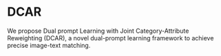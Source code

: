 # DCAR
We propose Dual prompt Learning with Joint Category-Attribute Reweighting (DCAR), a novel dual-prompt learning framework to achieve precise image-text matching.
